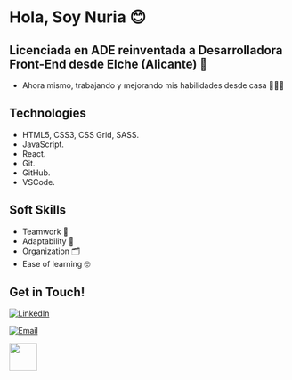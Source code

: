 # Hola, Soy Nuria 😊


## Licenciada en ADE reinventada a Desarrolladora Front-End desde Elche (Alicante) 🌴


* Ahora mismo, trabajando y mejorando mis habilidades desde casa 🏡🚀🔥	


## Technologies	
* HTML5, CSS3, CSS Grid, SASS.
* JavaScript. 
* React.
* Git.
* GitHub.
* VSCode.

## Soft Skills	
* Teamwork 🙌 
* Adaptability 🌾
* Organization 🗂️
* Ease of learning 🤓

## Get in Touch!	

<a href="https://www.linkedin.com/in/nuriadiazcandela/" target="_blank"><img alt="LinkedIn" src="https://img.shields.io/badge/-Linkedin-blue?logo=linkedin&logoColor=white"></a>

<a href="mailto:nuriadiazcandela@gmail.com" target="_blank"><img alt="Email" src="https://img.shields.io/badge/-Email-red?logo=gmail&logoColor=white"></a>	

<img src="https://media.giphy.com/media/l0HlNHAeMZPIp5peg/giphy.gif" width="50px">
